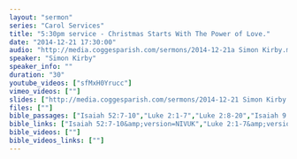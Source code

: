 ```yaml
---
layout: "sermon"
series: "Carol Services"
title: "5:30pm service - Christmas Starts With The Power of Love."
date: "2014-12-21 17:30:00"
audio: "http://media.coggesparish.com/sermons/2014-12-21a Simon Kirby.mp3"
speaker: "Simon Kirby"
speaker_info: ""
duration: "30"
youtube_videos: ["sfMxH0Yrucc"]
vimeo_videos: [""]
slides: ["http://media.coggesparish.com/sermons/2014-12-21 Simon Kirby.pdf"]
files: [""]
bible_passages: ["Isaiah 52:7-10","Luke 2:1-7","Luke 2:8-20","Isaiah 9:2, 6-7"]
bible_links: ["Isaiah 52:7-10&amp;version=NIVUK","Luke 2:1-7&amp;version=NIVUK","Luke 2:8-20&amp;version=NIVUK","Isaiah 9:2,6-7&amp;version=NIVUK"]
bible_videos: [""]
bible_videos_links: [""]
---
```

